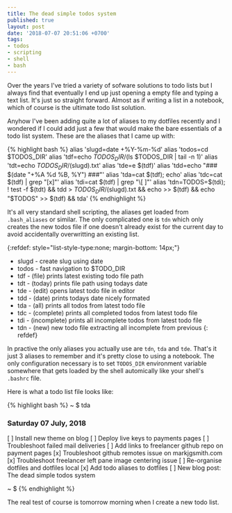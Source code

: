 ```yaml
---
title: The dead simple todos system
published: true
layout: post
date: '2018-07-07 20:51:06 +0700'
tags:
- todos 
- scripting
- shell
- bash
---
```


Over the years I've tried a variety of sofware solutions to todo lists but I always find that eventually I end up just opening a empty file and typing a text list. It's just so straight forward. Almost as if writing a list in a notebook, which of course is the ultimate todo list solution.

Anyhow I've been adding quite a lot of aliases to my dotfiles recently and I wondered if I could add just a few that would make the bare essentials of a todo list system. These are the aliases that I came up with:

{% highlight bash %}
alias 'slugd=date +%Y-%m-%d'
alias 'todos=cd $TODOS_DIR'
alias 'tdf=echo $TODOS_DIR/$(ls $TODOS_DIR | tail -n 1)'
alias 'tdt=echo $TODOS_DIR/$(slugd).txt'
alias 'tde=e $(tdf)'
alias 'tdd=echo "### $(date "+%A %d %B, %Y") ###"'
alias 'tda=cat $(tdf); echo'
alias 'tdc=cat $(tdf) | grep "[x]"'
alias 'tdi=cat $(tdf) | grep "\[ ]"'
alias 'tdn=TODOS=$(tdi); ! test -f $(tdt) && tdd > $TODOS_DIR/$(slugd).txt && echo >> $(tdf) && echo "$TODOS" >> $(tdf) && tda'
{% endhighlight %}

It's all very standard shell scripting, the aliases get loaded from `.bash_aliases` or similar. The only complicated one is `tdn` which only creates the new todos file if one doesn't already exist for the current day to avoid accidentally overwritting an existing list.

{:refdef: style="list-style-type:none; margin-bottom: 14px;"}
- slugd - create slug using date
- todos - fast navigation to $TODO_DIR
- tdf   - (file) prints latest existing todo file path
- tdt   - (today) prints file path using todays date
- tde   - (edit) opens latest todo file in editor
- tdd   - (date) prints todays date nicely formated
- tda   - (all) prints all todos from latest todo file
- tdc   - (complete) prints all completed todos from latest todo file
- tdi   - (incomplete) prints all incomplete todos from latest todo file
- tdn   - (new) new todo file extracting all incomplete from previous
{: refdef}

In practive the only aliases you actually use are `tdn`, `tda` and `tde`. 
That's it just 3 aliases to remember and it's pretty close to using a notebook. The only configuration necessary is to set `TODOS_DIR` environment variable somewhere that gets loaded by the shell automically like your shell's `.bashrc` file.

Here is what a todo list file looks like:

{% highlight bash %}
~ $ tda
### Saturday 07 July, 2018 ###

[ ] Install new theme on blog
[ ] Deploy live keys to payments pages
[ ] Troubleshoot failed mail deliveries
[ ] Add links to freelancer github repo on payment pages
[x] Troubleshoot github remotes issue on markjgsmith.com
[x] Troubleshoot freelancer left pane image centering issue
[ ] Re-organise dotfiles and dotfiles local
[x] Add todo aliases to dotfiles
[ ] New blog post: The dead simple todos system

~ $
{% endhighlight %}

The real test of course is tomorrow morning when I create a new todo list.
